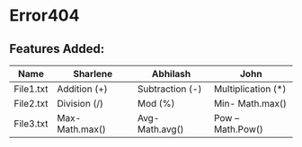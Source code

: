 # Error404

## Features Added:
Name | Sharlene |Abhilash | John |
--- | --- | --- | --- |
File1.txt | Addition (+) | Subtraction (-) | Multiplication (*) |
File2.txt | Division (/) | Mod (%) | Min- Math.max() |
File3.txt | Max- Math.max() | Avg- Math.avg() | Pow – Math.Pow() |

